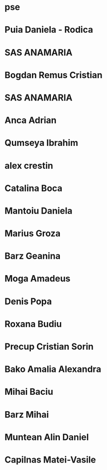 # pse


# Puia Daniela - Rodica

# SAS ANAMARIA


# Bogdan Remus Cristian
# SAS ANAMARIA
# Anca Adrian
# Qumseya Ibrahim
# alex crestin
# Catalina Boca
# Mantoiu Daniela
# Marius Groza
# Barz Geanina
# Moga Amadeus
# Denis Popa
# Roxana Budiu


# Precup Cristian Sorin
# Bako Amalia Alexandra
# Mihai Baciu
# Barz Mihai

# Muntean Alin Daniel
# Capilnas Matei-Vasile
